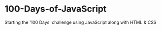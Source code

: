 # 100-Days-of-JavaScript
Starting the '100 Days' challenge using JavaScript along with HTML &amp; CSS
